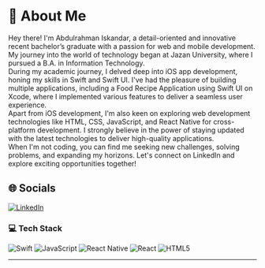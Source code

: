 # 💫 About Me
Hey there! I'm Abdulrahman Iskandar, a detail-oriented and innovative recent bachelor’s graduate with a passion for web and mobile development. My journey into the world of technology began at Jazan University, where I pursued a B.A. in Information Technology.<br>During my academic journey, I delved deep into iOS app development, honing my skills in Swift and Swift UI. I've had the pleasure of building multiple applications, including a Food Recipe Application using Swift UI on Xcode, where I implemented various features to deliver a seamless user experience.<br>Apart from iOS development, I'm also keen on exploring web development technologies like HTML, CSS, JavaScript, and React Native for cross-platform development. I strongly believe in the power of staying updated with the latest technologies to deliver high-quality applications.<br>When I'm not coding, you can find me seeking new challenges, solving problems, and expanding my horizons. Let's connect on LinkedIn and explore exciting opportunities together!



## 🌐 Socials
[![LinkedIn](https://img.shields.io/badge/LinkedIn-%230077B5.svg?logo=linkedin&logoColor=white)](https://linkedin.com/in/abdulrahman-isk) 

### 💻 Tech Stack
![Swift]([https://img.shields.io/badge/swift-F54A2A?style=for-the-badge&logo=swift&logoColor=white](https://img.icons8.com/?size=512&id=HO4ZeQOTgkWV&format=png)) ![JavaScript](https://img.shields.io/badge/javascript-%23323330.svg?style=for-the-badge&logo=javascript&logoColor=%23F7DF1E) ![React Native](https://img.shields.io/badge/react_native-%2320232a.svg?style=for-the-badge&logo=react&logoColor=%2361DAFB) ![React](https://img.shields.io/badge/react-%2320232a.svg?style=for-the-badge&logo=react&logoColor=%2361DAFB) ![HTML5](https://img.shields.io/badge/html5-%23E34F26.svg?style=for-the-badge&logo=html5&logoColor=white)


---




<!-- Proudly created with GPRM ( https://gprm.itsvg.in ) -->
